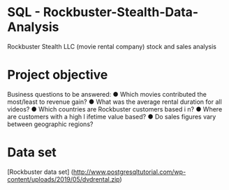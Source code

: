 # SQL - Rockbuster-Stealth-Data-Analysis
Rockbuster Stealth LLC (movie rental company) stock and sales analysis

# Project objective
Business questions to be answered:
  ● Which movies contributed the most/least to revenue gain?
  ● What was the average rental duration for all videos?
  ● Which countries are Rockbuster customers based i n?
  ● Where are customers with a high l ifetime value based?
  ● Do sales figures vary between geographic regions?

# Data set
  [Rockbuster data set] (http://www.postgresqltutorial.com/wp-content/uploads/2019/05/dvdrental.zip)
  
  
